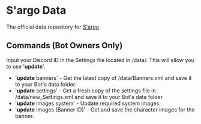 # S'argo Data

The official data repository for [S'argo](https://github.com/Expugn/S-argo "Main Project Repository")

## Commands (Bot Owners Only)

Input your Discord ID in the Settings file located in /data/. This will allow you to use '**update**'.

* '**update** banners' - Get the latest copy of /data/Banners.xml and save it to your Bot's data folder.
* '**update** settings' - Get a fresh copy of the settings file in /data/new_Settings.xml and save it to your Bot's data folder.
* '**update** images system' - Update required system images.
* '**update** images [Banner ID]' - Get and save the character images for the banner.

